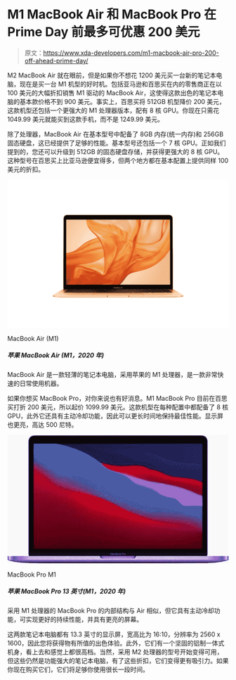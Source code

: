 # M1 MacBook Air 和 MacBook Pro 在 Prime Day 前最多可优惠 200 美元

> 原文：<https://www.xda-developers.com/m1-macbook-air-pro-200-off-ahead-prime-day/>

M2 MacBook Air 就在眼前，但是如果你不想花 1200 美元买一台新的笔记本电脑，现在是买一台 M1 机型的好时机。包括亚马逊和百思买在内的零售商正在以 100 美元的大幅折扣销售 M1 驱动的 MacBook Air，这使得这款出色的笔记本电脑的基本款价格不到 900 美元。事实上，百思买将 512GB 机型降价 200 美元，这款机型还包括一个更强大的 M1 处理器版本，配有 8 核 GPU。你现在只需花 1049.99 美元就能买到这款手机，而不是 1249.99 美元。

除了处理器，MacBook Air 在基本型号中配备了 8GB 内存(统一内存)和 256GB 固态硬盘，这已经提供了足够的性能。基本型号还包括一个 7 核 GPU。正如我们提到的，您还可以升级到 512GB 的固态硬盘存储，并获得更强大的 8 核 GPU。这种型号在百思买上比亚马逊便宜得多，但两个地方都在基本配置上提供同样 100 美元的折扣。

 <picture>![The MacBook Air with the Apple Mw processor is both lightweight and capable, plus it has a great display for productivity.](img/ee12d989e873ce18e7387739ce3db0d9.png)</picture> 

MacBook Air (M1)

##### 苹果 MacBook Air (M1，2020 年)

MacBook Air 是一款轻薄的笔记本电脑，采用苹果的 M1 处理器，是一款非常快速的日常使用机器。

如果你想买 MacBook Pro，对你来说也有好消息。M1 MacBook Pro 目前在百思买打折 200 美元，所以起价 1099.99 美元。这款机型在每种配置中都配备了 8 核 GPU，此外它还具有主动冷却功能，因此可以更长时间地保持最佳性能。显示屏也更亮，高达 500 尼特。

 <picture>![Get $200 off on the MacBook Pro M1 (8GB + 256GB) on Best Buy!](img/c42ce3c378b7724756e4955de19e0350.png)</picture> 

MacBook Pro M1

##### 苹果 MacBook Pro 13 英寸(M1，2020 年)

采用 M1 处理器的 MacBook Pro 的内部结构与 Air 相似，但它具有主动冷却功能，可实现更好的持续性能，并具有更亮的屏幕。

这两款笔记本电脑都有 13.3 英寸的显示屏，宽高比为 16:10，分辨率为 2560 x 1600，因此您将获得物有所值的出色体验。此外，它们有一个坚固的铝制一体式机身，看上去和感觉上都很高档。当然，采用 M2 处理器的型号开始变得可用，但这些仍然是功能强大的笔记本电脑，有了这些折扣，它们变得更有吸引力。如果你现在购买它们，它们将足够你使用很长一段时间。